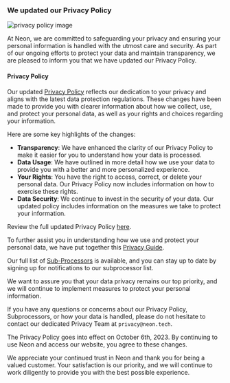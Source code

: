 ### We updated our Privacy Policy

![privacy policy image](/docs/relnotes/privacy_policy.png)

At Neon,  we are committed to safeguarding your privacy and ensuring your personal information is handled with the utmost care and security. As part of our ongoing efforts to protect your data and maintain transparency, we are pleased to inform you that we have updated our Privacy Policy. 

#### Privacy Policy

Our updated [Privacy Policy](https://neon.tech/privacy-policy) reflects our dedication to your privacy and aligns with the latest data protection regulations. These changes have been made to provide you with clearer information about how we collect, use, and protect your personal data, as well as your rights and choices regarding your information.

Here are some key highlights of the changes:

- **Transparency**: We have enhanced the clarity of our Privacy Policy to make it easier for you to understand how your data is processed.
- **Data Usage**: We have outlined in more detail how we use your data to provide you with a better and more personalized experience.
- **Your Rights**: You have the right to access, correct, or delete your personal data. Our Privacy Policy now includes information on how to exercise these rights.
- **Data Security**: We continue to invest in the security of your data. Our updated policy includes information on the measures we take to protect your information.

Review the full updated Privacy Policy [here](https://neon.tech/privacy-policy).

To further assist you in understanding how we use and protect your personal data, we have put together this [Privacy Guide](https://neon.tech/privacy-guide).

Our full list of [Sub-Processors](https://neon.tech/subprocessors) is available, and you can stay up to date by signing up for notifications to our subprocessor list.

We want to assure you that your data privacy remains our top priority, and we will continue to implement measures to protect your personal information. 

If you have any questions or concerns about our Privacy Policy, Subprocessors, or how your data is handled, please do not hesitate to contact our dedicated Privacy Team at `privacy@neon.tech`.

The Privacy Policy goes into effect on October 6th, 2023. By continuing to use Neon and access our website, you agree to these changes. 

We appreciate your continued trust in Neon and thank you for being a valued customer. Your satisfaction is our priority, and we will continue to work diligently to provide you with the best possible experience.
